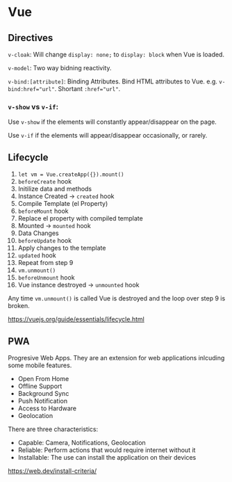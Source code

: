 # Vue

## Directives

`v-cloak`: Will change `display: none;` to `display: block` when Vue is loaded.

`v-model`: Two way bidning reactivity.

`v-bind:[attribute]`: Binding Attributes. Bind HTML attributes to Vue. e.g. `v-bind:href="url"`. Shortant `:href="url"`.

### `v-show` vs `v-if`:

Use `v-show` if the elements will constantly appear/disappear on the page.

Use `v-if` if the elements will appear/disappear occasionally, or rarely.

## Lifecycle

1. `let vm = Vue.createApp({}).mount()`
2. `beforeCreate` hook
3. Initilize data and methods
4. Instance Created -> `created` hook
5. Compile Template (el Property)
6. `beforeMount` hook
7. Replace el property with compiled template
8. Mounted -> `mounted` hook
9. Data Changes
10. `beforeUpdate` hook
11. Apply changes to the template
12. `updated` hook
13. Repeat from step 9
14. `vm.unmount()`
15. `beforeUnmount` hook
16. Vue instance destroyed -> `unmounted` hook

Any time `vm.unmount()` is called Vue is destroyed and the loop over step 9 is broken.

https://vuejs.org/guide/essentials/lifecycle.html

## PWA

Progresive Web Apps. They are an extension for web applications inlcuding some mobile features.

* Open From Home
* Offline Support
* Background Sync
* Push Notification
* Access to Hardware
* Geolocation

There are three characteristics:

* Capable: Camera, Notifications, Geolocation
* Reliable: Perform actions that would require internet without it
* Installable: The use can install the application on their devices

https://web.dev/install-criteria/
